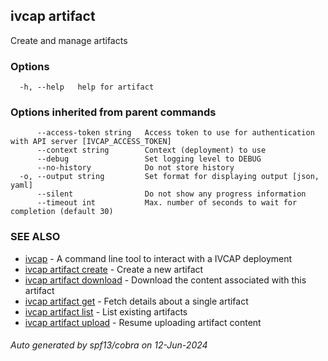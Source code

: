 ## ivcap artifact

Create and manage artifacts 

### Options

```
  -h, --help   help for artifact
```

### Options inherited from parent commands

```
      --access-token string   Access token to use for authentication with API server [IVCAP_ACCESS_TOKEN]
      --context string        Context (deployment) to use
      --debug                 Set logging level to DEBUG
      --no-history            Do not store history
  -o, --output string         Set format for displaying output [json, yaml]
      --silent                Do not show any progress information
      --timeout int           Max. number of seconds to wait for completion (default 30)
```

### SEE ALSO

* [ivcap](ivcap.md)	 - A command line tool to interact with a IVCAP deployment
* [ivcap artifact create](ivcap_artifact_create.md)	 - Create a new artifact
* [ivcap artifact download](ivcap_artifact_download.md)	 - Download the content associated with this artifact
* [ivcap artifact get](ivcap_artifact_get.md)	 - Fetch details about a single artifact
* [ivcap artifact list](ivcap_artifact_list.md)	 - List existing artifacts
* [ivcap artifact upload](ivcap_artifact_upload.md)	 - Resume uploading artifact content

###### Auto generated by spf13/cobra on 12-Jun-2024

